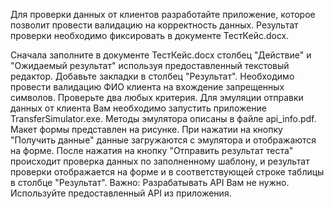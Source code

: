 Для проверки данных от клиентов разработайте
приложение, которое позволит провести валидацию на корректность данных.
Результат проверки необходимо фиксировать в документе ТестКейс.docx.

Сначала заполните в документе ТестКейс.docx столбец "Действие" и
"Ожидаемый результат" используя предоставленный текстовый редактор.
Добавьте закладки в столбец "Результат". Необходимо провести валидацию
ФИО клиента на вхождение запрещенных символов. Проверьте два любых
критерия.
Для эмуляции отправки данных от клиента Вам необходимо запустить
приложение TransferSimulator.exe. Методы эмулятора описаны в файле
api_info.pdf.
Макет формы представлен на рисунке.
При нажатии на кнопку "Получить данные" данные загружаются с
эмулятора и отображаются на форме.
После нажатия на кнопку "Отправить результат теста" происходит
проверка данных по заполненному шаблону, и результат проверки
отображается на форме и в соответствующей строке таблицы в столбце
"Результат".
Важно: Разрабатывать API Вам не нужно. Используйте
предоставленный API из приложения.

